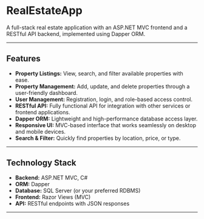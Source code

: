 # RealEstateApp

A full-stack real estate application with an ASP.NET MVC frontend and a RESTful API backend, implemented using Dapper ORM.

---

## Features

- **Property Listings:** View, search, and filter available properties with ease.
- **Property Management:** Add, update, and delete properties through a user-friendly dashboard.
- **User Management:** Registration, login, and role-based access control.
- **RESTful API:** Fully functional API for integration with other services or frontend applications.
- **Dapper ORM:** Lightweight and high-performance database access layer.
- **Responsive UI:** MVC-based interface that works seamlessly on desktop and mobile devices.
- **Search & Filter:** Quickly find properties by location, price, or type.

---

## Technology Stack

- **Backend:** ASP.NET MVC, C#
- **ORM:** Dapper
- **Database:** SQL Server (or your preferred RDBMS)
- **Frontend:** Razor Views (MVC)
- **API:** RESTful endpoints with JSON responses

---
